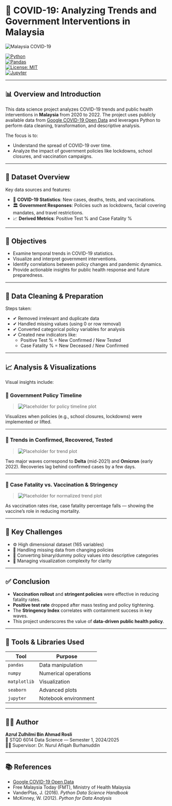 
# 🦠 COVID-19: Analyzing Trends and Government Interventions in Malaysia

![Malaysia COVID-19](https://upload.wikimedia.org/wikipedia/commons/thumb/6/6e/Flag_of_Malaysia.svg/320px-Flag_of_Malaysia.svg.png)

[![Python](https://img.shields.io/badge/Python-3.10-blue.svg)](https://www.python.org/downloads/release/python-3100/)  
[![Pandas](https://img.shields.io/badge/Library-pandas-informational)](https://pandas.pydata.org/)  
[![License: MIT](https://img.shields.io/badge/License-MIT-yellow.svg)](https://opensource.org/licenses/MIT)  
[![Jupyter](https://img.shields.io/badge/Notebook-Jupyter-orange)](https://jupyter.org)

---

## 📊 Overview and Introduction

This data science project analyzes COVID-19 trends and public health interventions in **Malaysia** from 2020 to 2022. The project uses publicly available data from [Google COVID-19 Open Data](https://health.google.com/covid-19/open-data/raw-data?loc=MY) and leverages Python to perform data cleaning, transformation, and descriptive analysis.

The focus is to:
- Understand the spread of COVID-19 over time.
- Analyze the impact of government policies like lockdowns, school closures, and vaccination campaigns.

---

## 📁 Dataset Overview

Key data sources and features:

- 🧬 **COVID-19 Statistics**: New cases, deaths, tests, and vaccinations.
- 🏛 **Government Responses**: Policies such as lockdowns, facial covering mandates, and travel restrictions.
- 📈 **Derived Metrics**: Positive Test % and Case Fatality %

---

## 🎯 Objectives

- Examine temporal trends in COVID-19 statistics.
- Visualize and interpret government interventions.
- Identify correlations between policy changes and pandemic dynamics.
- Provide actionable insights for public health response and future preparedness.

---

## 🧹 Data Cleaning & Preparation

Steps taken:
- ✔ Removed irrelevant and duplicate data
- ✔ Handled missing values (using 0 or row removal)
- ✔ Converted categorical policy variables for analysis
- ✔ Created new indicators like:
  - Positive Test % = New Confirmed / New Tested
  - Case Fatality % = New Deceased / New Confirmed

---

## 📈 Analysis & Visualizations

Visual insights include:

### 📌 Government Policy Timeline

> ![Placeholder for policy timeline plot](https://via.placeholder.com/700x300?text=Policy+Timeline+Plot)

Visualizes when policies (e.g., school closures, lockdowns) were implemented or lifted.

---

### 📌 Trends in Confirmed, Recovered, Tested

> ![Placeholder for trend plot](https://via.placeholder.com/700x300?text=Confirmed+vs+Recovered+Trend)

Two major waves correspond to **Delta** (mid-2021) and **Omicron** (early 2022). Recoveries lag behind confirmed cases by a few days.

---

### 📌 Case Fatality vs. Vaccination & Stringency

> ![Placeholder for normalized trend plot](https://via.placeholder.com/700x300?text=Stringency+%26+Fatality+Trend)

As vaccination rates rise, case fatality percentage falls — showing the vaccine’s role in reducing mortality.

---

## 🧩 Key Challenges

- ⚙️ High dimensional dataset (165 variables)
- 🧪 Handling missing data from changing policies
- 🔄 Converting binary/dummy policy values into descriptive categories
- 🎨 Managing visualization complexity for clarity

---

## ✅ Conclusion

- **Vaccination rollout** and **stringent policies** were effective in reducing fatality rates.
- **Positive test rate** dropped after mass testing and policy tightening.
- The **Stringency Index** correlates with containment success in key waves.
- This project underscores the value of **data-driven public health policy**.

---

## 🧠 Tools & Libraries Used

| Tool            | Purpose                       |
|-----------------|-------------------------------|
| `pandas`        | Data manipulation              |
| `numpy`         | Numerical operations           |
| `matplotlib`    | Visualization                  |
| `seaborn`       | Advanced plots                 |
| `jupyter`       | Notebook environment           |

---

## 🧑‍💻 Author

**Azrul Zulhilmi Bin Ahmad Rosli**  
📘 STQD 6014 Data Science — Semester 1, 2024/2025  
👩‍🏫 Supervisor: Dr. Nurul Afiqah Burhanuddin

---

## 📚 References

- [Google COVID-19 Open Data](https://health.google.com/covid-19/open-data/raw-data?loc=MY)
- Free Malaysia Today (FMT), Ministry of Health Malaysia
- VanderPlas, J. (2016). *Python Data Science Handbook*
- McKinney, W. (2012). *Python for Data Analysis*
